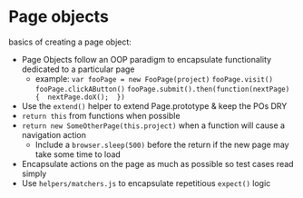# Page objects

basics of creating a page object:

- Page Objects follow an OOP paradigm to encapsulate functionality dedicated to a particular page
  - example:
  `var fooPage = new FooPage(project)`
  `fooPage.visit()`
  `fooPage.clickAButton()`
  `fooPage.submit().then(function(nextPage) {  nextPage.doX();  })`
- Use the `extend()` helper to extend Page.prototype & keep the POs DRY
- `return this` from functions when possible
- `return new SomeOtherPage(this.project)` when a function will cause a navigation action
  - Include a `browser.sleep(500)` before the return if the new page may take some time to load
- Encapsulate actions on the page as much as possible so test cases read simply
- Use `helpers/matchers.js` to encapsulate repetitious `expect()` logic
